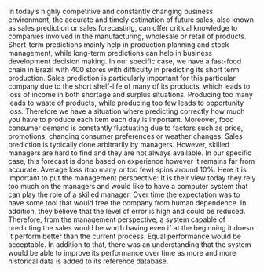 
In today’s highly competitive and constantly changing business environment, the accurate and timely estimation of future sales, also known as sales prediction or sales forecasting, can offer critical knowledge to companies involved in the manufacturing, wholesale or retail of products. Short-term predictions mainly help in production planning and stock management, while long-term predictions can help in business development decision making. In our specific case, we have a fast-food chain in Brazil with 400 stores with difficulty in predicting its short term production.
Sales prediction is particularly important for this particular company due to the short shelf-life of many of its products, which leads to loss of income in both shortage and surplus situations. Producing too many leads to waste of products, while producing too few leads to opportunity loss. Therefore we have a situation where predicting correctly how much you have to produce each item each day is important.
Moreover, food consumer demand is constantly fluctuating due to factors such as price, promotions, changing consumer preferences or weather changes. Sales prediction is typically done arbitrarily by managers. However, skilled managers are hard to find and they are not always available. In our specific case, this forecast is done based on experience however it remains far from accurate. Average loss (too many or too few) spins around 10%. Here it is important to put the management perspective: It is their view today they rely too much on the managers and would like to have a computer system that can play the role of a skilled manager. Over time the expectation was to have some tool that would free the company from human dependence. In addition, they believe that the level of error is high and could be reduced.
Therefore, from the management perspective, a system capable of predicting the sales would be worth having even if at the beginning it doesn´t perform better than the current process. Equal performance would be acceptable. In addition to that, there was an understanding that the system would be able to improve its performance over time as more and more historical data is added to its reference database.
